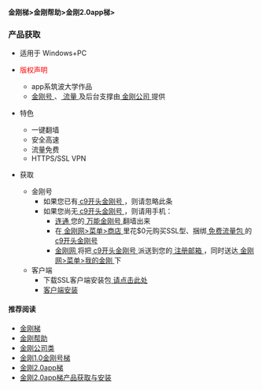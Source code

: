 #### 金刚梯>金刚帮助>金刚2.0app梯>
### 产品获取
- 适用于 Windows+PC

- <font color="Red">版权声明 </font>
  - app系筑波大学作品
  - [ 金刚号 ](https://github.com/a2zitpro/web/blob/master/kkid.md)、[ 流量 ](https://github.com/a2zitpro/web/blob/master/kkdatatraffic.md)及后台支撑由[ 金刚公司 ](https://github.com/a2zitpro/web/blob/master/a2zitpro.md)提供

- 特色
  - 一键翻墙
  - 安全高速  
  - 流量免费
  - HTTPS/SSL VPN

- 获取

  - 金刚号
    - 如果您已有[ c9开头金刚号 ](https://github.com/a2zitpro/web/blob/master/singlepurposekkid.md)，则请忽略此条
    - 如果您尚无[ c9开头金刚号 ](https://github.com/a2zitpro/web/blob/master/singlepurposekkid.md)，则请用手机：
      - [ 连通 ](https://github.com/a2zitpro/web/blob/master/usageofkkid.md)您的[ 万能金刚号 ](https://github.com/a2zitpro/web/blob/master/multipurposekkid.md)翻墙出来
      - 在[ 金刚网>菜单>商店 ](https://www.atozitpro.net/zh/shop/) 里花$0元购买SSL型、捆绑[ 免费流量包 ](https://github.com/a2zitpro/web/blob/master/kkdatatrafficfree.md)的[ c9开头金刚号 ](https://github.com/a2zitpro/web/blob/master/singlepurposekkid.md)
      - [ 金刚网 ](https://github.com/a2zitpro/web/blob/master/kksitecn.md)将把[ c9开头金刚号 ](https://github.com/a2zitpro/web/blob/master/singlepurposekkid.md)派送到您的[ 注册邮箱 ](https://github.com/a2zitpro/web/blob/master/emailaddressforregonkksitecn.md)，同时送达[ 金刚网>菜单>我的金刚 ](https://www.atozitpro.net/zh/my-account)下
  - 客户端
    - 下载SSL客户端安装包[ 请点击此处 ](https://github.com/SoftEtherVPN/SoftEtherVPN_Stable/releases/download/v4.28-9669-beta/softether-vpnclient-v4.28-9669-beta-2018.09.11-windows-x86_x64-intel.exe) 
    - [ 客户端安装 ](https://github.com/a2zitpro/web/blob/master/kkvpn2.0_installationnotes_win.md)

  
#### 推荐阅读
- [金刚梯](https://github.com/a2zitpro/web/blob/master/dlb.md)
- [金刚帮助](https://github.com/a2zitpro/web/blob/master/list_helpkkvpn.md)
- [金刚公司类](https://github.com/a2zitpro/web/blob/master/list_a2zitpro.md)
- [金刚1.0金刚号梯](https://github.com/a2zitpro/web/blob/master/list_helpkkvpn1.0.md)
- [金刚2.0app梯](https://github.com/a2zitpro/web/blob/master/list_helpkkvpn2.0.md)
- [金刚2.0app梯产品获取与安装](https://github.com/a2zitpro/web/blob/master/list_kkproducts2.0.md)
